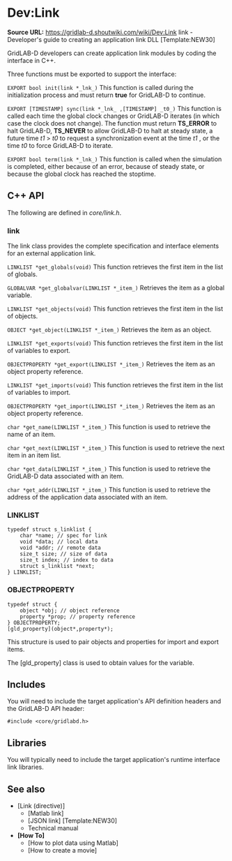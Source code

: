 # Dev:Link

**Source URL:** https://gridlab-d.shoutwiki.com/wiki/Dev:Link
link \- Developer's guide to creating an application link DLL [Template:NEW30]

GridLAB-D developers can create application link modules by coding the interface in C++. 

Three functions must be exported to support the interface: 

`EXPORT bool init(link *_lnk_)`
    This function is called during the initialization process and must return **true** for GridLAB-D to continue.

`EXPORT [TIMESTAMP] sync(link *_lnk_ ,[TIMESTAMP] _t0_)`
    This function is called each time the global clock changes or GridLAB-D iterates (in which case the clock does not change). The function must return **TS_ERROR** to halt GridLAB-D, **TS_NEVER** to allow GridLAB-D to halt at steady state, a future time _t1_ > _t0_ to request a synchronization event at the time _t1_ , or the time _t0_ to force GridLAB-D to iterate.

`EXPORT bool term(link *_lnk_)`
    This function is called when the simulation is completed, either because of an error, because of steady state, or because the global clock has reached the stoptime.

## C++ API

The following are defined in _core/link.h_. 

### link

The link class provides the complete specification and interface elements for an external application link. 

`LINKLIST *get_globals(void)`
    This function retrieves the first item in the list of globals.

`GLOBALVAR *get_globalvar(LINKLIST *_item_)`
    Retrieves the item as a global variable.

`LINKLIST *get_objects(void)`
    This function retrieves the first item in the list of objects.

`OBJECT *get_object(LINKLIST *_item_)`
    Retrieves the item as an object.

`LINKLIST *get_exports(void)`
    This function retrieves the first item in the list of variables to export.

`OBJECTPROPERTY *get_export(LINKLIST *_item_)`
    Retrieves the item as an object property reference.

`LINKLIST *get_imports(void)`
    This function retrieves the first item in the list of variables to import.

`OBJECTPROPERTY *get_import(LINKLIST *_item_)`
    Retrieves the item as an object property reference.

`char *get_name(LINKLIST *_item_)`
    This function is used to retrieve the name of an item.

`char *get_next(LINKLIST *_item_)`
    This function is used to retrieve the next item in an item list.

`char *get_data(LINKLIST *_item_)`
    This function is used to retrieve the GridLAB-D data associated with an item.

`char *get_addr(LINKLIST *_item_)`
    This function is used to retrieve the address of the application data associated with an item.

### LINKLIST
    
    
    typedef struct s_linklist {
    	char *name; // spec for link
    	void *data; // local data
    	void *addr; // remote data
    	size_t size; // size of data
    	size_t index; // index to data
    	struct s_linklist *next;
    } LINKLIST;
    

### OBJECTPROPERTY
    
    
    typedef struct {
    	object *obj; // object reference
    	property *prop; // property reference
    } OBJECTPROPERTY;
    [gld_property](object*,property*);
    

This structure is used to pair objects and properties for import and export items. 

The [gld_property] class is used to obtain values for the variable. 

## Includes

You will need to include the target application's API definition headers and the GridLAB-D API header: 
    
    
    #include <core/gridlabd.h>
    

## Libraries

You will typically need to include the target application's runtime interface link libraries. 

## See also

  * [Link (directive)]
    * [Matlab link]
    * [JSON link] [Template:NEW30]
    * Technical manual
  * **[How To]**
    * [How to plot data using Matlab]
    * [How to create a movie]

